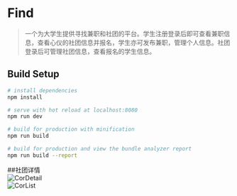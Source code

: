# Find

> 一个为大学生提供寻找兼职和社团的平台。学生注册登录后即可查看兼职信息，查看心仪的社团信息并报名，学生亦可发布兼职，管理个人信息。社团登录后可管理社团信息，查看报名的学生信息。

## Build Setup

``` bash
# install dependencies
npm install

# serve with hot reload at localhost:8080
npm run dev

# build for production with minification
npm run build

# build for production and view the bundle analyzer report
npm run build --report
```  
##社团详情  
![CorDetail](https://github.com/Jacken01/Vue-Project-Find/blob/master/CorDetail.PNG)  
![CorList](https://github.com/Jacken01/Vue-Project-Find/blob/master/CorList.PNG)
